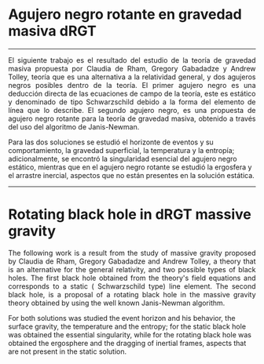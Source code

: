 # Agujero negro rotante en gravedad masiva dRGT
---

<p align = "justify">
El siguiente trabajo es el resultado del estudio de la teoría de gravedad masiva propuesta por Claudia de Rham, Gregory Gabadadze y Andrew Tolley, teoría que es una alternativa a la relatividad general, y dos agujeros negros posibles dentro de la teoría. El primer agujero negro es una deducción directa de las ecuaciones de campo de la teoría, este es estático y denominado de tipo Schwarzschild debido a la forma del elemento de línea que lo describe. El segundo agujero negro, es una propuesta de agujero negro rotante para la teoría de gravedad masiva, obtenido a través del uso del algoritmo de Janis-Newman.

Para las dos soluciones se estudió el horizonte de eventos y su comportamiento, la gravedad superficial, la temperatura y la entropía; adicionalmente, se encontró la singularidad esencial del agujero negro estático, mientras que en el agujero negro rotante se estudió la ergosfera y el arrastre inercial, aspectos que no están presentes en la solución estática.
</p>

---

# Rotating black hole in dRGT massive gravity

<p align = "justify">
The following work is a result from the study of massive gravity proposed by Claudia de Rham, Gregory Gabadadze and Andrew Tolley, a theory that is an alternative for the general relativity, and two possible types of black holes. The first black hole obtained from the theory's field equations and corresponds to a static  ( Schwarzschild type) line element. The second black hole, is a proposal of a rotating black hole in the massive gravity theory obtained by using the well known Janis-Newman algorithm.

For both solutions was studied the event horizon and his behavior, the surface gravity, the temperature and the entropy; for the static black hole was obtained the essential singularity, while for the rotating black hole was obtained the ergosphere and the dragging of inertial frames, aspects that are not present in the static solution.
</p>

